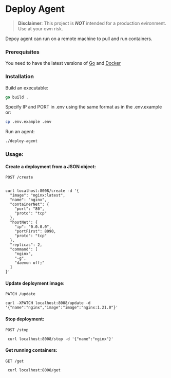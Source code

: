 # Deploy Agent

> **Disclaimer**: This project is ***NOT*** intended for a production evironment. Use at your own risk. 

Depoy agent can run on a remote machine to pull and run containers. 

### Prerequisites

You need to have the latest versions of [Go](https://golang.org/doc/install) and [Docker](https://docs.docker.com/engine/install/)

### Installation

Build an executable:
```go
go build . 

```
Specify IP and PORT in .env  using the same format as in the .env.example 
or:
```bash
cp .env.example .env
```
Run an agent: 
```bash
./deploy-agent
```
### Usage:



#### Create a deployment from a JSON object: 
`POST /create` 
```curl

curl localhost:8008/create -d '{
  "image": "nginx:latest",
  "name": "nginx",
  "containerNet": {
    "port": "80",
    "proto": "tcp"
  },
  "hostNet": {
    "ip": "0.0.0.0",
    "portFirst": 8090,
    "proto": "tcp"
  },
  "replicas": 2,
  "command": [
    "nginx",
    "-g",
    "daemon off;"
  ]
}'

```
#### Update deployment image:
 `PATCH /update`
```curl
curl -XPATCH localhost:8008/update -d '{"name":"nginx","image":"image":"nginx:1.21.0"}'
```

#### Stop deployment:
`POST /stop`
```curl
 curl localhost:8008/stop -d '{"name":"nginx"}'
 ```
#### Get running containers:
`GET /get`
````curl
 curl localhost:8008/get
````
